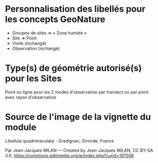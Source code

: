 # Personnalisation des libellés pour les concepts GeoNature

- Groupes de sites => « Zone humide »
- Site => Point
- Visite (inchangé)
- Observation (inchangé)


# Type(s) de géométrie autorisé(s) pour les Sites

Point ou ligne pour les 2 modes d'observation par transect ou par point avec rayon d'observation


# Source de l'image de la vignette du module

Libellula quadrimaculata - Gradignan, Gironde, France

Par Jean-Jacques MILAN — Created by Jean-Jacques MILAN, CC BY-SA 3.0, https://commons.wikimedia.org/w/index.php?curid=197508
